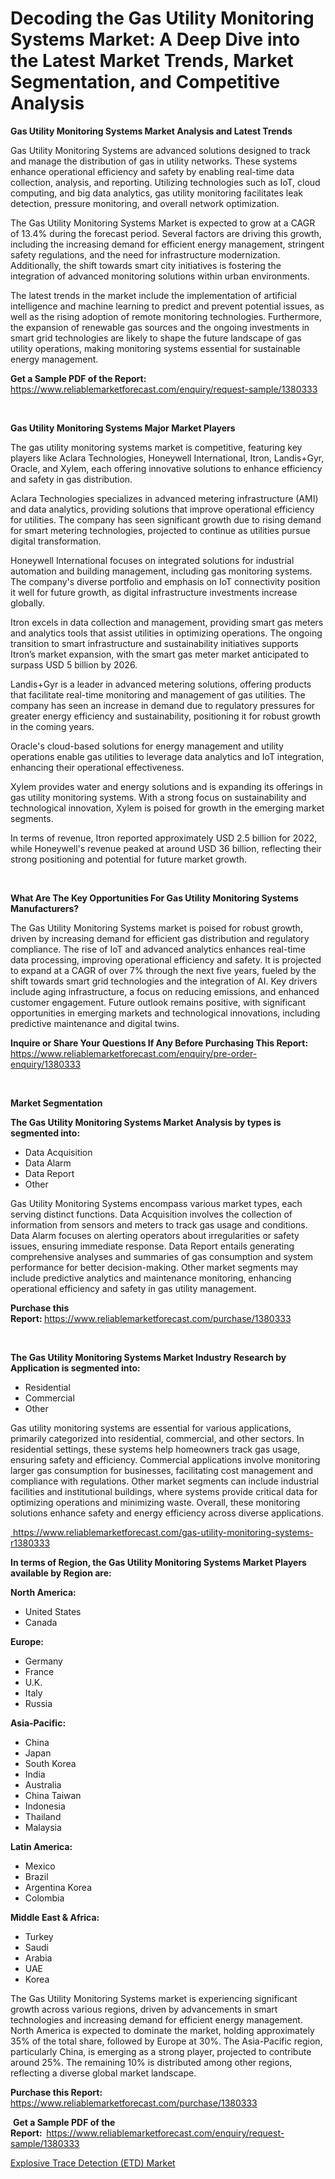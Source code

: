 <p><h1>Decoding the Gas Utility Monitoring Systems Market: A Deep Dive into the Latest Market Trends, Market Segmentation, and Competitive Analysis</h1></p><p><strong>Gas Utility Monitoring Systems Market Analysis and Latest Trends</strong></p>
<p><p>Gas Utility Monitoring Systems are advanced solutions designed to track and manage the distribution of gas in utility networks. These systems enhance operational efficiency and safety by enabling real-time data collection, analysis, and reporting. Utilizing technologies such as IoT, cloud computing, and big data analytics, gas utility monitoring facilitates leak detection, pressure monitoring, and overall network optimization.</p><p>The Gas Utility Monitoring Systems Market is expected to grow at a CAGR of 13.4% during the forecast period. Several factors are driving this growth, including the increasing demand for efficient energy management, stringent safety regulations, and the need for infrastructure modernization. Additionally, the shift towards smart city initiatives is fostering the integration of advanced monitoring solutions within urban environments.</p><p>The latest trends in the market include the implementation of artificial intelligence and machine learning to predict and prevent potential issues, as well as the rising adoption of remote monitoring technologies. Furthermore, the expansion of renewable gas sources and the ongoing investments in smart grid technologies are likely to shape the future landscape of gas utility operations, making monitoring systems essential for sustainable energy management.</p></p>
<p><strong>Get a Sample PDF of the Report:&nbsp;</strong> <a href="https://www.reliablemarketforecast.com/enquiry/request-sample/1380333?utm_campaign=2719&utm_medium=2&utm_source=Github&utm_content=ia&utm_term=24022025&utm_id=gas-utility-monitoring-systems">https://www.reliablemarketforecast.com/enquiry/request-sample/1380333</a></p>
<p>&nbsp;</p>
<p><strong>Gas Utility Monitoring Systems Major Market Players</strong></p>
<p><p>The gas utility monitoring systems market is competitive, featuring key players like Aclara Technologies, Honeywell International, Itron, Landis+Gyr, Oracle, and Xylem, each offering innovative solutions to enhance efficiency and safety in gas distribution.</p><p>Aclara Technologies specializes in advanced metering infrastructure (AMI) and data analytics, providing solutions that improve operational efficiency for utilities. The company has seen significant growth due to rising demand for smart metering technologies, projected to continue as utilities pursue digital transformation.</p><p>Honeywell International focuses on integrated solutions for industrial automation and building management, including gas monitoring systems. The company's diverse portfolio and emphasis on IoT connectivity position it well for future growth, as digital infrastructure investments increase globally.</p><p>Itron excels in data collection and management, providing smart gas meters and analytics tools that assist utilities in optimizing operations. The ongoing transition to smart infrastructure and sustainability initiatives supports Itron’s market expansion, with the smart gas meter market anticipated to surpass USD 5 billion by 2026.</p><p>Landis+Gyr is a leader in advanced metering solutions, offering products that facilitate real-time monitoring and management of gas utilities. The company has seen an increase in demand due to regulatory pressures for greater energy efficiency and sustainability, positioning it for robust growth in the coming years.</p><p>Oracle's cloud-based solutions for energy management and utility operations enable gas utilities to leverage data analytics and IoT integration, enhancing their operational effectiveness.</p><p>Xylem provides water and energy solutions and is expanding its offerings in gas utility monitoring systems. With a strong focus on sustainability and technological innovation, Xylem is poised for growth in the emerging market segments.</p><p>In terms of revenue, Itron reported approximately USD 2.5 billion for 2022, while Honeywell's revenue peaked at around USD 36 billion, reflecting their strong positioning and potential for future market growth.</p></p>
<p>&nbsp;</p>
<p><strong>What Are The Key Opportunities For Gas Utility Monitoring Systems Manufacturers?</strong></p>
<p><p>The Gas Utility Monitoring Systems market is poised for robust growth, driven by increasing demand for efficient gas distribution and regulatory compliance. The rise of IoT and advanced analytics enhances real-time data processing, improving operational efficiency and safety. It is projected to expand at a CAGR of over 7% through the next five years, fueled by the shift towards smart grid technologies and the integration of AI. Key drivers include aging infrastructure, a focus on reducing emissions, and enhanced customer engagement. Future outlook remains positive, with significant opportunities in emerging markets and technological innovations, including predictive maintenance and digital twins.</p></p>
<p><strong>Inquire or Share Your Questions If Any Before Purchasing This Report:</strong> <a href="https://www.reliablemarketforecast.com/enquiry/pre-order-enquiry/1380333?utm_campaign=2719&utm_medium=2&utm_source=Github&utm_content=ia&utm_term=24022025&utm_id=gas-utility-monitoring-systems">https://www.reliablemarketforecast.com/enquiry/pre-order-enquiry/1380333</a></p>
<p>&nbsp;</p>
<p><strong>Market Segmentation</strong></p>
<p><strong>The Gas Utility Monitoring Systems Market Analysis by types is segmented into:</strong></p>
<p><ul><li>Data Acquisition</li><li>Data Alarm</li><li>Data Report</li><li>Other</li></ul></p>
<p><p>Gas Utility Monitoring Systems encompass various market types, each serving distinct functions. Data Acquisition involves the collection of information from sensors and meters to track gas usage and conditions. Data Alarm focuses on alerting operators about irregularities or safety issues, ensuring immediate response. Data Report entails generating comprehensive analyses and summaries of gas consumption and system performance for better decision-making. Other market segments may include predictive analytics and maintenance monitoring, enhancing operational efficiency and safety in gas utility management.</p></p>
<p><strong>Purchase this Report:&nbsp;</strong><a href="https://www.reliablemarketforecast.com/purchase/1380333?utm_campaign=2719&utm_medium=2&utm_source=Github&utm_content=ia&utm_term=24022025&utm_id=gas-utility-monitoring-systems">https://www.reliablemarketforecast.com/purchase/1380333</a></p>
<p>&nbsp;</p>
<p><strong>The Gas Utility Monitoring Systems Market Industry Research by Application is segmented into:</strong></p>
<p><ul><li>Residential</li><li>Commercial</li><li>Other</li></ul></p>
<p><p>Gas utility monitoring systems are essential for various applications, primarily categorized into residential, commercial, and other sectors. In residential settings, these systems help homeowners track gas usage, ensuring safety and efficiency. Commercial applications involve monitoring larger gas consumption for businesses, facilitating cost management and compliance with regulations. Other market segments can include industrial facilities and institutional buildings, where systems provide critical data for optimizing operations and minimizing waste. Overall, these monitoring solutions enhance safety and energy efficiency across diverse applications.</p></p>
<p><a href="https://www.reliablemarketforecast.com/gas-utility-monitoring-systems-r1380333?utm_campaign=2719&utm_medium=2&utm_source=Github&utm_content=ia&utm_term=24022025&utm_id=gas-utility-monitoring-systems">&nbsp;https://www.reliablemarketforecast.com/gas-utility-monitoring-systems-r1380333</a></p>
<p><strong>In terms of Region, the Gas Utility Monitoring Systems Market Players available by Region are:</strong></p>
<p>
    <p> <strong> North America: </strong>
        <ul>
            <li>United States</li>
            <li>Canada</li>
        </ul>
        </p> 
    <p> <strong> Europe: </strong>
        <ul>
            <li>Germany</li>
            <li>France</li>
            <li>U.K.</li>
            <li>Italy</li>
            <li>Russia</li>
        </ul>
        </p> 
    <p> <strong> Asia-Pacific: </strong>
        <ul>
            <li>China</li>
            <li>Japan</li>
            <li>South Korea</li>
            <li>India</li>
            <li>Australia</li>
            <li>China Taiwan</li>
            <li>Indonesia</li>
            <li>Thailand</li>
            <li>Malaysia</li>
        </ul>
        </p> 
    <p> <strong> Latin America: </strong>
        <ul>
            <li>Mexico</li>
            <li>Brazil</li>
            <li>Argentina Korea</li>
            <li>Colombia</li>
        </ul>
        </p> 
    <p> <strong> Middle East & Africa: </strong>
        <ul>
            <li>Turkey</li>
            <li>Saudi</li>
            <li>Arabia</li>
            <li>UAE</li>
            <li>Korea</li>
        </ul>
    </p>
    </p>
<p><p>The Gas Utility Monitoring Systems market is experiencing significant growth across various regions, driven by advancements in smart technologies and increasing demand for efficient energy management. North America is expected to dominate the market, holding approximately 35% of the total share, followed by Europe at 30%. The Asia-Pacific region, particularly China, is emerging as a strong player, projected to contribute around 25%. The remaining 10% is distributed among other regions, reflecting a diverse global market landscape.</p></p>
<p><strong>Purchase this Report: </strong><a href="https://www.reliablemarketforecast.com/purchase/1380333?utm_campaign=2719&utm_medium=2&utm_source=Github&utm_content=ia&utm_term=24022025&utm_id=gas-utility-monitoring-systems">https://www.reliablemarketforecast.com/purchase/1380333</a></p>
<p>&nbsp;<strong>Get a Sample PDF of the Report:&nbsp;&nbsp;</strong><a href="https://www.reliablemarketforecast.com/enquiry/request-sample/1380333?utm_campaign=2719&utm_medium=2&utm_source=Github&utm_content=ia&utm_term=24022025&utm_id=gas-utility-monitoring-systems">https://www.reliablemarketforecast.com/enquiry/request-sample/1380333</a></p>
<p><strong></strong></p>
<p><p><a href="https://github.com/tumacaakesha78/Market-Research-Report-List-1/blob/main/explosive-trace-detection-etd-market.md?utm_campaign=2719&utm_medium=2&utm_source=Github&utm_content=ia&utm_term=24022025&utm_id=gas-utility-monitoring-systems">Explosive Trace Detection (ETD) Market</a></p></p>